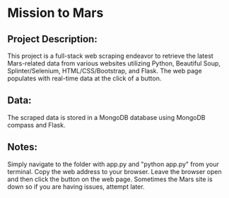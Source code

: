 # Mission to Mars

## Project Description:
This project is a full-stack web scraping endeavor to retrieve the latest Mars-related data from various websites utilizing Python, Beautiful Soup, Splinter/Selenium, HTML/CSS/Bootstrap, and Flask. The web page populates with real-time data at the click of a button.

## Data:
The scraped data is stored in a MongoDB database using MongoDB compass and Flask.  

## Notes:
Simply navigate to the folder with app.py and "python app.py" from your terminal.
Copy the web address to your browser. Leave the browser open and then click the button on the web page. 
Sometimes the Mars site is down so if you are having issues, attempt later. 


